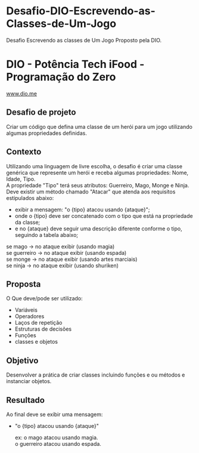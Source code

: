 # Desafio-DIO-Escrevendo-as-Classes-de-Um-Jogo
Desafio Escrevendo as classes de Um Jogo Proposto pela DIO.
# DIO - Potência Tech iFood - Programação do Zero
www.dio.me

## Desafio de projeto
Criar um código que defina uma classe de um herói para um jogo utilizando algumas propriedades definidas.


## Contexto
Utilizando uma linguagem de livre escolha, o desafio é criar uma classe genérica que represente um herói e receba algumas propriedades: Nome, Idade, Tipo. <br>A propriedade "Tipo" terá seus atributos: Guerreiro, Mago, Monge e Ninja.<br> Deve existir um método chamado "Atacar" que atenda aos requisitos estipulados abaixo:

- exibir a mensagem: "o {tipo} atacou usando {ataque}";<br>
- onde o {tipo} deve ser concatenado com o tipo que está na propriedade da classe;<br>
- e no {ataque} deve seguir uma descrição diferente conforme o tipo, seguindo a tabela abaixo;<br>

se mago -> no ataque exibir (usando magia)<br>
se guerreiro -> no ataque exibir (usando espada)<br>
se monge -> no ataque exibir (usando artes marciais)<br>
se ninja -> no ataque exibir (usando shuriken)<br>


## Proposta
O Que deve/pode ser utilizado:

- Variáveis<br>
- Operadores<br>
- Laços de repetição<br>
- Estruturas de decisões<br>
- Funções<br>
- classes e objetos<br>

  
## Objetivo
Desenvolver a prática de criar classes incluindo funções e ou métodos e instanciar objetos. 


## Resultado

Ao final deve se exibir uma mensagem:

- "o {tipo} atacou usando {ataque}"<br>

  ex: o mago atacou usando magia.<br>
      o guerreiro atacou usando espada.
